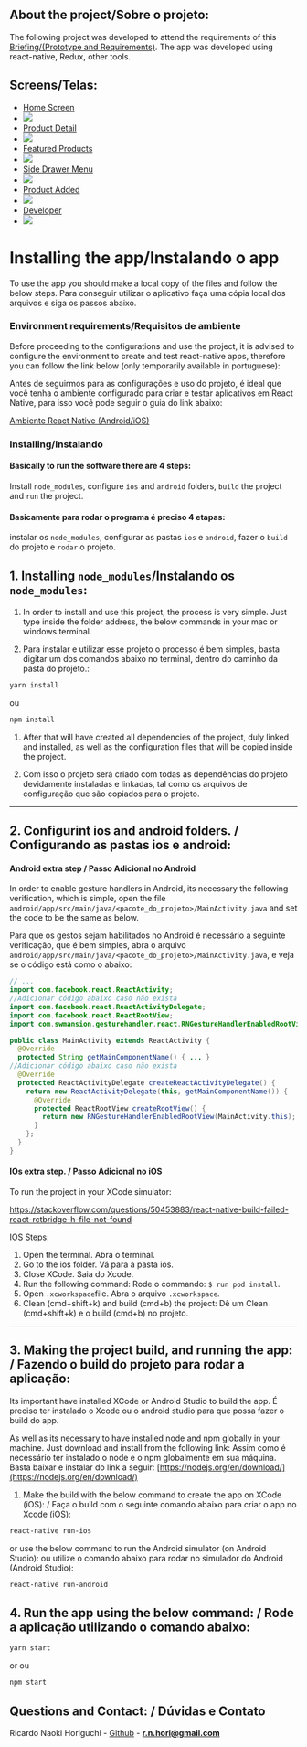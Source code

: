 
## About the project/Sobre o projeto:

The following project was developed to attend the requirements of this [Briefing/(Prototype and Requirements)](https://github.com/longvision/React-Native-Mobile-Startup-Test/blob/master/Lodjinha/ChallengeREADME.md). The app was developed using react-native, Redux, other tools.

<!-- GETTING STARTED -->

## Screens/Telas:

- [Home Screen](https://longvision.s3.amazonaws.com/loj5.png)
- <img src="https://longvision.s3.amazonaws.com/loj5.png">
- [Product Detail](https://longvision.s3.amazonaws.com/loj4.png)
- <img src="https://longvision.s3.amazonaws.com/loj4.png">
- [Featured Products](https://longvision.s3.amazonaws.com/loj6.png)
- <img src="https://longvision.s3.amazonaws.com/loj6.png">
- [Side Drawer Menu](https://longvision.s3.amazonaws.com/loj2.png)
- <img src="https://longvision.s3.amazonaws.com/loj2.png">
- [Product Added](https://longvision.s3.amazonaws.com/loj3.png)
- <img src="https://longvision.s3.amazonaws.com/loj3.png">
- [Developer](https://longvision.s3.amazonaws.com/loj1.png)
- <img src="https://longvision.s3.amazonaws.com/loj1.png">


# Installing the app/Instalando o app

To use the app you should make a local copy of the files and follow the below steps.
Para conseguir utilizar o aplicativo faça uma cópia local dos arquivos e siga os passos abaixo.

### Environment requirements/Requisitos de ambiente

Before proceeding to the configurations and use the project, it is advised to configure the environment to create and test react-native apps, therefore you can follow the link below (only temporarily available in portuguese): 


Antes de seguirmos para as configurações e uso do projeto, é ideal que você tenha o ambiente configurado para criar e testar aplicativos em React Native, para isso você pode seguir o guia do link abaixo:

[Ambiente React Native (Android/iOS)](https://github.com/Rocketseat/ambiente-react-native)


### Installing/Instalando
#### Basically to run the software there are 4 steps:
Install `node_modules`, configure `ios` and `android` folders, `build` the project and `run` the project.

#### Basicamente para rodar o programa é preciso 4 etapas:
instalar os `node_modules`, configurar as pastas `ios` e `android`, fazer o `build` do projeto e `rodar` o projeto.


## 1. Installing `node_modules`/Instalando os `node_modules`:

1. In order to install and use this project, the process is very simple. Just type inside the folder address, the below commands in your mac or windows terminal. 

1. Para instalar e utilizar esse projeto o processo é bem simples, basta digitar um dos comandos abaixo no terminal, dentro do caminho da pasta do projeto.:

```sh
yarn install
```
ou
```sh
npm install
```


1. After that will have created all dependencies of the project, duly linked and installed, as well as the configuration files that will be copied inside the project. 

1. Com isso o projeto será criado com todas as dependências do projeto devidamente instaladas e linkadas, tal como os arquivos de configuração que são copiados para o projeto.

---
## 2. Configurint ios and android folders. / Configurando as pastas ios e android:
#### Android extra step / Passo Adicional no Android

In order to enable gesture handlers in Android, its necessary the following verification, which is simple, open the file 
`android/app/src/main/java/<pacote_do_projeto>/MainActivity.java` and set the code to be the same as below.

Para que os gestos sejam habilitados no Android é necessário a seguinte verificação, que é bem simples, abra o arquivo `android/app/src/main/java/<pacote_do_projeto>/MainActivity.java`, e veja se o código está como o abaixo:

```java
// ...
import com.facebook.react.ReactActivity;
//Adicionar código abaixo caso não exista
import com.facebook.react.ReactActivityDelegate;
import com.facebook.react.ReactRootView;
import com.swmansion.gesturehandler.react.RNGestureHandlerEnabledRootView;
```

```java
public class MainActivity extends ReactActivity {
  @Override
  protected String getMainComponentName() { ... }
//Adicionar código abaixo caso não exista
  @Override
  protected ReactActivityDelegate createReactActivityDelegate() {
    return new ReactActivityDelegate(this, getMainComponentName()) {
      @Override
      protected ReactRootView createRootView() {
        return new RNGestureHandlerEnabledRootView(MainActivity.this);
      }
    };
  }
}
```
#### IOs extra step. / Passo Adicional no iOS

To run the project in your XCode simulator:

https://stackoverflow.com/questions/50453883/react-native-build-failed-react-rctbridge-h-file-not-found


IOS Steps:
1. Open the terminal. Abra o terminal.
2. Go to the ios folder. Vá para a pasta ios.
3. Close XCode. Saia do Xcode.
4. Run the following command: Rode o commando:   ```$ run pod install```.
5. Open `.xcworkspace`file. Abra o arquivo `.xcworkspace`.
6. Clean (cmd+shift+k) and build (cmd+b) the project:  Dê um Clean (cmd+shift+k) e o build (cmd+b) no projeto.

---
## 3. Making the project build, and running the app: / Fazendo o build do projeto para rodar a aplicação:

Its important have installed XCode or Android Studio to build the app.
É preciso ter instalado o Xcode ou o android studio para que possa fazer o build do app.

As well as its necessary to have installed node and npm globally in your machine. Just download and install from the following link:
Assim como é necessário ter instalado o node e o npm globalmente em sua máquina. Basta baixar e instalar do link a seguir:
[https://nodejs.org/en/download/](https://nodejs.org/en/download/)

1. Make the build with the below command to create the app on XCode (iOS): / Faça o build com o seguinte comando abaixo para criar o app no Xcode (iOS):

```sh
react-native run-ios
```
or use the below command to run the Android simulator (on Android Studio):
ou utilize o comando abaixo para rodar no simulador do Android (Android Studio):

```sh
react-native run-android
```
## 4. Run the app using the below command: / Rode a aplicação utilizando o comando abaixo:

```sh
yarn start
```
or
ou 

```sh
npm start
```
## Questions and Contact: / Dúvidas e Contato

Ricardo Naoki Horiguchi - [Github](https://github.com/longvision) - **r.n.hori@gmail.com**
